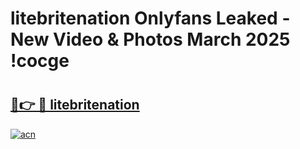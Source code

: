 # litebritenation Onlyfans Leaked - New Video & Photos March 2025 !cocge

# <h2><a href="https://iku7f9.iuczelnia.edu.pl?title=litebritenation&ref=cocge">🔗👉 🔴 litebritenation</a></h2>

[![acn](https://github.com/user-attachments/assets/0f9c940e-d8b0-45ae-aac7-cd30a18b3e1c)](https://iku7f9.iuczelnia.edu.pl?title=litebritenation&ref=cocge)


